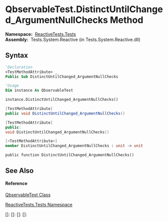 # QbservableTest.DistinctUntilChanged\_ArgumentNullChecks Method

**Namespace:**  [ReactiveTests.Tests](ReactiveTests.Tests\ReactiveTests.Tests.md)  
**Assembly:**  Tests.System.Reactive (in Tests.System.Reactive.dll)

## Syntax

```vb
'Declaration
<TestMethodAttribute> _
Public Sub DistinctUntilChanged_ArgumentNullChecks
```

```vb
'Usage
Dim instance As QbservableTest

instance.DistinctUntilChanged_ArgumentNullChecks()
```

```csharp
[TestMethodAttribute]
public void DistinctUntilChanged_ArgumentNullChecks()
```

```c++
[TestMethodAttribute]
public:
void DistinctUntilChanged_ArgumentNullChecks()
```

```fsharp
[<TestMethodAttribute>]
member DistinctUntilChanged_ArgumentNullChecks : unit -> unit 
```

```jscript
public function DistinctUntilChanged_ArgumentNullChecks()
```

## See Also

#### Reference

[QbservableTest Class](QbservableTest\QbservableTest.md)

[ReactiveTests.Tests Namespace](ReactiveTests.Tests\ReactiveTests.Tests.md)

[]: 
[]: 
[]: 
[]: 